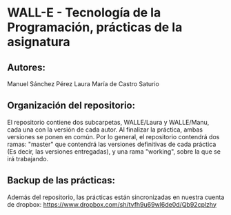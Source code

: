 WALL-E  - Tecnología de la Programación, prácticas de la asignatura
===================================================================

Autores:
--------

Manuel Sánchez Pérez
Laura María de Castro Saturio

Organización del repositorio:
-----------------------------

El repositorio contiene dos subcarpetas, WALLE/Laura y WALLE/Manu, cada una con la versión de cada autor. Al finalizar la práctica, ambas versiones se ponen en común.
Por lo general, el repositorio contendrá dos ramas: "master" que contendrá las versiones definitivas de cada práctica (Es decir, las versiones entregadas), y una rama
"working", sobre la que se irá trabajando.

Backup de las prácticas:
------------------------

Además del repositorio, las prácticas están sincronizadas en nuestra cuenta de dropbox: https://www.dropbox.com/sh/tvfh9u69wl6de0d/Qb92cplzhy

